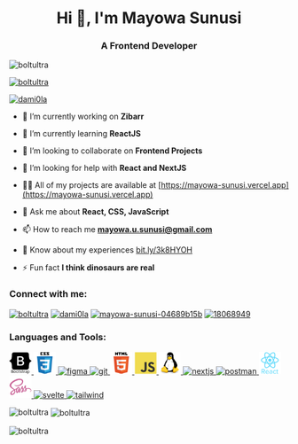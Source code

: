 <h1 align="center">Hi 👋, I'm Mayowa Sunusi</h1>
<h3 align="center">A Frontend Developer</h3>

<p align="left"> <img src="https://komarev.com/ghpvc/?username=boltultra&label=Profile%20views&color=0e75b6&style=flat" alt="boltultra" /> </p>

<p align="left"> <a href="https://github.com/ryo-ma/github-profile-trophy&theme=onedark"><img src="https://github-profile-trophy.vercel.app/?username=boltultra" alt="boltultra" /></a> </p>

<p align="left"> <a href="https://twitter.com/dami0la" target="blank"><img src="https://img.shields.io/twitter/follow/dami0la?logo=twitter&style=for-the-badge" alt="dami0la" /></a> </p>

- 🔭 I’m currently working on **Zibarr**

- 🌱 I’m currently learning **ReactJS**

- 👯 I’m looking to collaborate on **Frontend Projects**

- 🤝 I’m looking for help with **React and NextJS**

- 👨‍💻 All of my projects are available at [https://mayowa-sunusi.vercel.app](https://mayowa-sunusi.vercel.app)

- 💬 Ask me about **React, CSS, JavaScript**

- 📫 How to reach me **mayowa.u.sunusi@gmail.com**

- 📄 Know about my experiences [bit.ly/3k8HYOH](bit.ly/3k8HYOH)

- ⚡ Fun fact **I think dinosaurs are real**

<h3 align="left">Connect with me:</h3>
<p align="left">
<a href="https://codepen.io/boltultra" target="blank"><img align="center" src="https://raw.githubusercontent.com/rahuldkjain/github-profile-readme-generator/master/src/images/icons/Social/codepen.svg" alt="boltultra" height="30" width="40" /></a>
<a href="https://twitter.com/dami0la" target="blank"><img align="center" src="https://raw.githubusercontent.com/rahuldkjain/github-profile-readme-generator/master/src/images/icons/Social/twitter.svg" alt="dami0la" height="30" width="40" /></a>
<a href="https://linkedin.com/in/mayowa-sunusi-04689b15b" target="blank"><img align="center" src="https://raw.githubusercontent.com/rahuldkjain/github-profile-readme-generator/master/src/images/icons/Social/linked-in-alt.svg" alt="mayowa-sunusi-04689b15b" height="30" width="40" /></a>
<a href="https://stackoverflow.com/users/18068949" target="blank"><img align="center" src="https://raw.githubusercontent.com/rahuldkjain/github-profile-readme-generator/master/src/images/icons/Social/stack-overflow.svg" alt="18068949" height="30" width="40" /></a>
</p>

<h3 align="left">Languages and Tools:</h3>
<p align="left"> <a href="https://getbootstrap.com" target="_blank" rel="noreferrer"> <img src="https://raw.githubusercontent.com/devicons/devicon/master/icons/bootstrap/bootstrap-plain-wordmark.svg" alt="bootstrap" width="40" height="40"/> </a> <a href="https://www.w3schools.com/css/" target="_blank" rel="noreferrer"> <img src="https://raw.githubusercontent.com/devicons/devicon/master/icons/css3/css3-original-wordmark.svg" alt="css3" width="40" height="40"/> </a> <a href="https://www.figma.com/" target="_blank" rel="noreferrer"> <img src="https://www.vectorlogo.zone/logos/figma/figma-icon.svg" alt="figma" width="40" height="40"/> </a> <a href="https://git-scm.com/" target="_blank" rel="noreferrer"> <img src="https://www.vectorlogo.zone/logos/git-scm/git-scm-icon.svg" alt="git" width="40" height="40"/> </a> <a href="https://www.w3.org/html/" target="_blank" rel="noreferrer"> <img src="https://raw.githubusercontent.com/devicons/devicon/master/icons/html5/html5-original-wordmark.svg" alt="html5" width="40" height="40"/> </a> <a href="https://developer.mozilla.org/en-US/docs/Web/JavaScript" target="_blank" rel="noreferrer"> <img src="https://raw.githubusercontent.com/devicons/devicon/master/icons/javascript/javascript-original.svg" alt="javascript" width="40" height="40"/> </a> <a href="https://www.linux.org/" target="_blank" rel="noreferrer"> <img src="https://raw.githubusercontent.com/devicons/devicon/master/icons/linux/linux-original.svg" alt="linux" width="40" height="40"/> </a> <a href="https://nextjs.org/" target="_blank" rel="noreferrer"> <img src="https://cdn.worldvectorlogo.com/logos/nextjs-2.svg" alt="nextjs" width="40" height="40"/> </a> <a href="https://postman.com" target="_blank" rel="noreferrer"> <img src="https://www.vectorlogo.zone/logos/getpostman/getpostman-icon.svg" alt="postman" width="40" height="40"/> </a> <a href="https://reactjs.org/" target="_blank" rel="noreferrer"> <img src="https://raw.githubusercontent.com/devicons/devicon/master/icons/react/react-original-wordmark.svg" alt="react" width="40" height="40"/> </a> <a href="https://sass-lang.com" target="_blank" rel="noreferrer"> <img src="https://raw.githubusercontent.com/devicons/devicon/master/icons/sass/sass-original.svg" alt="sass" width="40" height="40"/> </a> <a href="https://svelte.dev" target="_blank" rel="noreferrer"> <img src="https://upload.wikimedia.org/wikipedia/commons/1/1b/Svelte_Logo.svg" alt="svelte" width="40" height="40"/> </a> <a href="https://tailwindcss.com/" target="_blank" rel="noreferrer"> <img src="https://www.vectorlogo.zone/logos/tailwindcss/tailwindcss-icon.svg" alt="tailwind" width="40" height="40"/> </a> </p>

<p><img align="left" src="https://github-readme-stats.vercel.app/api/top-langs?username=boltultra&show_icons=true&locale=en&layout=compact" alt="boltultra" /></p>

<p>&nbsp;<img align="center" src="https://github-readme-stats.vercel.app/api?username=boltultra&show_icons=true&locale=en" alt="boltultra" /></p>

<p><img align="center" src="https://github-readme-streak-stats.herokuapp.com/?user=boltultra&" alt="boltultra" /></p>

<!---
BoltUltra/BoltUltra is a ✨ special ✨ repository because its `README.md` (this file) appears on your GitHub profile.
You can click the Preview link to take a look at your changes.
--->
